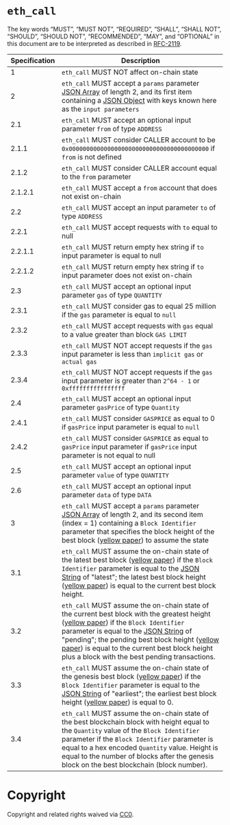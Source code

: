 # `eth_call`
The key words “MUST”, “MUST NOT”, “REQUIRED”, “SHALL”, “SHALL NOT”, “SHOULD”, “SHOULD NOT”, “RECOMMENDED”, “MAY”, and “OPTIONAL” in this document are to be interpreted as described in [RFC-2119](https://www.ietf.org/rfc/rfc2119.txt).

Specification | Description 
--|--
1         | `eth_call` MUST NOT affect on-chain state|
2         | `eth_call` MUST accept a `params` parameter [JSON Array](https://tools.ietf.org/html/rfc7159#section-5) of length 2, and its first item containing a [JSON Object](https://tools.ietf.org/html/rfc7159#section-4) with keys known here as the `input parameters` |
2.1     | `eth_call` MUST accept an optional input parameter `from` of type `ADDRESS` |
2.1.1  | `eth_call` MUST consider CALLER account to be `0x0000000000000000000000000000000000000000` if `from` is not defined |
2.1.2    | `eth_call` MUST consider CALLER account equal to the `from` parameter |
2.1.2.1 | `eth_call` MUST accept a `from` account that does not exist on-chain |
2.2       | `eth_call` MUST accept an input parameter `to` of type `ADDRESS` |
2.2.1     | `eth_call` MUST accept requests with `to` equal to null |
2.2.1.1   | `eth_call` MUST return empty hex string if `to` input parameter is equal to null  |
2.2.1.2   | `eth_call` MUST return empty hex string if `to` input parameter does not exist on-chain |
2.3       | `eth_call` MUST accept an optional input parameter `gas` of type `QUANTITY` |
2.3.1 | `eth_call` MUST consider gas to equal 25 million if the `gas` parameter is equal to `null` | 
2.3.2    | `eth_call` MUST accept requests with `gas` equal to a value greater than block `GAS LIMIT` |
2.3.3    | `eth_call` MUST NOT accept requests if the `gas` input parameter is less than `implicit gas` or `actual gas` |
2.3.4  | `eth_call` MUST NOT accept requests if the `gas` input parameter is greater than `2^64 - 1` or `0xffffffffffffffff` |
2.4       | `eth_call` MUST accept an optional input parameter `gasPrice` of type `Quantity` |
2.4.1  | `eth_call` MUST consider `GASPRICE` as equal to 0 if `gasPrice` input parameter is equal to `null` |
2.4.2   | `eth_call` MUST consider `GASPRICE` as equal to `gasPrice` input parameter if `gasPrice` input parameter is not equal to null |
2.5       | `eth_call` MUST accept an optional input parameter `value` of type `QUANTITY` | 
2.6 | `eth_call` MUST accept an optional input parameter `data` of type `DATA` |
3         | `eth_call` MUST accept a `params` parameter [JSON Array](https://tools.ietf.org/html/rfc7159#section-5) of length 2, and its second item (index = 1) containing a `Block Identifier` parameter that specifies the block height of the best block ([yellow paper](https://ethereum.github.io/yellowpaper/paper.pdf)) to assume the state |
3.1       | `eth_call` MUST assume the on-chain state of the latest best block ([yellow paper](https://ethereum.github.io/yellowpaper/paper.pdf)) if the `Block Identifier` parameter is equal to the [JSON String](https://tools.ietf.org/html/rfc7159#section-7) of "latest"; the latest best block height ([yellow paper](https://ethereum.github.io/yellowpaper/paper.pdf)) is equal to the current best block height. |
3.2       | `eth_call` MUST assume the on-chain state of the current best block with the greatest height ([yellow paper](https://ethereum.github.io/yellowpaper/paper.pdf))  if the `Block Identifier` parameter is equal to the [JSON String](https://tools.ietf.org/html/rfc7159#section-7) of "pending"; the pending best block height ([yellow paper](https://ethereum.github.io/yellowpaper/paper.pdf)) is equal to the current best block height plus a block with the best pending transactions. |
3.3       | `eth_call` MUST assume the on-chain state of the genesis best block ([yellow paper](https://ethereum.github.io/yellowpaper/paper.pdf)) if the `Block Identifier` parameter is equal to the [JSON String](https://tools.ietf.org/html/rfc7159#section-7) of "earliest"; the earliest best block height ([yellow paper](https://ethereum.github.io/yellowpaper/paper.pdf)) is equal to 0. |
3.4       | `eth_call` MUST assume the on-chain state of the best blockchain block with height equal to the `Quantity` value of the `Block Identifier` parameter if the `Block Identifier` parameter is equal to a hex encoded `Quantity` value. Height is equal to the number of blocks after the genesis block on the best blockchain (block number). |


# Copyright
Copyright and related rights waived via [CC0](https://creativecommons.org/publicdomain/zero/1.0/).
